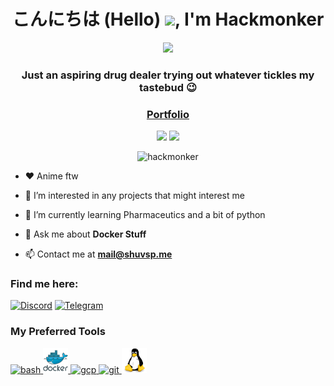 <h1 align="center"> こんにちは (Hello) <img src="https://media.giphy.com/media/hvRJCLFzcasrR4ia7z/giphy.gif" width="25px">, I'm Hackmonker</h1>
<p align='center'>
<img src="https://lanyard.kyrie25.me/api/437688173481558027"/>
</p> 
<h3 align="center">Just an aspiring drug dealer trying out whatever tickles my tastebud 😉</h3>
<h3 align='center'><a href="https://shuvsp.me">Portfolio</a></h3> 
<p align='center'>
  <a href="#"><img src="https://github-readme-stats.vercel.app/api?username=hackmonker&show_icons=true&theme=dark&borderRadius=30px&bg=4c1f70&idleMessage=Probably%20doing%20something%20else..." width="520"></a>
<img src="https://github-readme-stats.vercel.app/api/top-langs/?username=hackmonker&layout=compact&theme=dracula&langs_count=8"  height="220"/>
</p> 
<p align="center"> <img src="https://komarev.com/ghpvc/?username=hackmonker&label=Profile%20views&color=0e75b6&style=flat" alt="hackmonker" /> </p>

- ❤️ Anime ftw

- 👀 I’m interested in any projects that might interest me

- 🌱 I’m currently learning Pharmaceutics and a bit of python

- 💬 Ask me about **Docker Stuff**

- 📫 Contact me at **mail@shuvsp.me**

<p align="left">
<h3 align="left">Find me here:</h3> 
<a href="https://discord.gg/yBDm2VPeED"><img src="https://img.shields.io/static/v1?logo=discord&label=&message=Discord&color=36393f&style=flat-square" alt="Discord"></a> <a href="https://t.me/nice_guyasshole"><img src="https://img.shields.io/static/v1?logo=telegram&label=&message=Telegram&color=292f35&style=flat-square" alt="Telegram"></a>
</p>

<p align="left">
<h3 align="left">My Preferred Tools</h3>
<p align="left"> <a href="https://www.gnu.org/software/bash/" target="_blank"> <img src="https://www.vectorlogo.zone/logos/gnu_bash/gnu_bash-icon.svg" alt="bash" width="40" height="40"/> </a> <a href="https://www.docker.com/" target="_blank"> <img src="https://raw.githubusercontent.com/devicons/devicon/master/icons/docker/docker-original-wordmark.svg" alt="docker" width="40" height="40"/> </a><a href="https://cloud.google.com" target="_blank"> <img src="https://www.vectorlogo.zone/logos/google_cloud/google_cloud-icon.svg" alt="gcp" width="40" height="40"/> </a> <a href="https://git-scm.com/" target="_blank"> <img src="https://www.vectorlogo.zone/logos/git-scm/git-scm-icon.svg" alt="git" width="40" height="40"/> </a><a href="https://www.linux.org/" target="_blank"> <img src="https://raw.githubusercontent.com/devicons/devicon/master/icons/linux/linux-original.svg" alt="linux" width="40" height="40"/> </a> 
<!---
hackmonker/hackmonker is a ✨ special ✨ repository because its `README.md` (this file) appears on your GitHub profile.
You can click the Preview link to take a look at your changes.
--->
